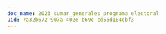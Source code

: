 ```yaml
---
doc_name: 2023_sumar_generales_programa_electoral
uid: 7a32b672-907a-402e-b69c-cd55d184cbf3
---
```


